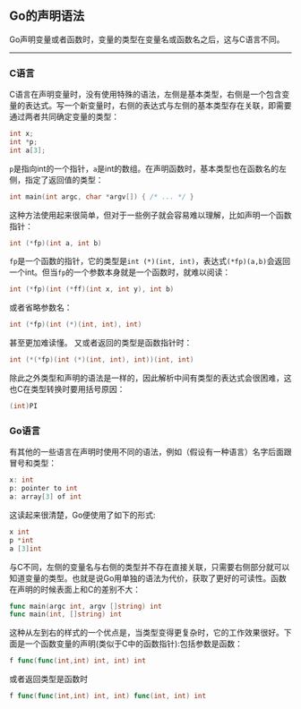 ## Go的声明语法
Go声明变量或者函数时，变量的类型在变量名或函数名之后，这与C语言不同。

---

### C语言
C语言在声明变量时，没有使用特殊的语法，左侧是基本类型，右侧是一个包含变量的表达式。写一个新变量时，右侧的表达式与左侧的基本类型存在关联，即需要通过两者共同确定变量的类型：
```c
int x;
int *p;
int a[3];
```
`p`是指向int的一个指针，`a`是int的数组。在声明函数时，基本类型也在函数名的左侧，指定了返回值的类型：
```c
int main(int argc, char *argv[]) { /* ... */ }
```
这种方法使用起来很简单，但对于一些例子就会容易难以理解，比如声明一个函数指针：
```c
int (*fp)(int a, int b)
```
`fp`是一个函数的指针，它的类型是`int (*)(int, int)`，表达式`(*fp)(a,b)`会返回一个int。但当`fp`的一个参数本身就是一个函数时，就难以阅读：
```c
int (*fp)(int (*ff)(int x, int y), int b)
```
或者省略参数名：
```c
int (*fp)(int (*)(int, int), int)
```
甚至更加难读懂。
又或者返回的类型是函数指针时：
```c
int (*(*fp)(int (*)(int, int), int))(int, int)
```
除此之外类型和声明的语法是一样的，因此解析中间有类型的表达式会很困难，这也C在类型转换时要用括号原因：
```c
(int)PI
```

### Go语言
有其他的一些语言在声明时使用不同的语法，例如（假设有一种语言）名字后面跟冒号和类型：
```c
x: int
p: pointer to int
a: array[3] of int
```
这读起来很清楚，Go便使用了如下的形式:
```go
x int
p *int
a [3]int
```
与C不同，左侧的变量名与右侧的类型并不存在直接关联，只需要右侧部分就可以知道变量的类型。也就是说Go用单独的语法为代价，获取了更好的可读性。函数在声明的时候表面上和C的差别不大：
```go
func main(argc int, argv []string) int
func main(int, []string) int
```
这种从左到右的样式的一个优点是，当类型变得更复杂时，它的工作效果很好。下面是一个函数变量的声明(类似于C中的函数指针):包括参数是函数：
```go
f func(func(int,int) int, int) int
```
或者返回类型是函数时
```go
f func(func(int,int) int, int) func(int, int) int
```
